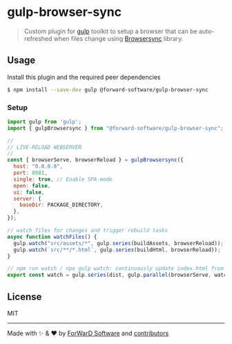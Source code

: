 # gulp-browser-sync

> Custom plugin for [gulp](https://gulpjs.com/) toolkit to setup a browser that can be auto-refreshed when files change using [Browsersync](https://browsersync.io/) library.

## Usage

Install this plugin and the required peer dependencies

```sh
$ npm install --save-dev gulp @forward-software/gulp-browser-sync
```

### Setup

```js
import gulp from 'gulp';
import { gulpBrowsersync } from "@forward-software/gulp-browser-sync";

//
// LIVE-RELOAD WEBSERVER
//
const { browserServe, browserReload } = gulpBrowsersync({
  host: "0.0.0.0",
  port: 8081,
  single: true, // Enable SPA-mode
  open: false,
  ui: false,
  server: {
    baseDir: PACKAGE_DIRECTORY,
  },
});

// watch files for changes and trigger rebuild tasks
async function watchFiles() {
  gulp.watch("src/assets/*", gulp.series(buildAssets, browserReload));
  gulp.watch(`src/**/*.html`, gulp.series(buildHtml, browserReload));
}

// npm run watch / npx gulp watch: continuously update index.html from deps
export const watch = gulp.series(dist, gulp.parallel(browserServe, watchFiles));
```

## License

MIT

---

Made with ✨ & ❤️ by [ForWarD Software](https://github.com/forwardsoftware) and [contributors](https://github.com/forwardsoftware/gulp-plugins/graphs/contributors)